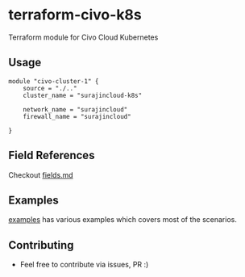 # terraform-civo-k8s

Terraform module for Civo Cloud Kubernetes

## Usage

```
module "civo-cluster-1" {
    source = "./.."
    cluster_name = "surajincloud-k8s"

    network_name = "surajincloud"
    firewall_name = "surajincloud"

}
```

## Field References

Checkout [fields.md](./fields.md)

## Examples

[examples](./examples) has various examples which covers most of the scenarios.

## Contributing

* Feel free to contribute via issues, PR :)  
